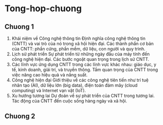# Tong-hop-chuong
## Chuong 1
1. Khái niệm về Công nghệ thông tin
Định nghĩa công nghệ thông tin (CNTT) và vai trò của nó trong xã hội hiện đại.
Các thành phần cơ bản của CNTT: phần cứng, phần mềm, dữ liệu, con người và quy trình.
2. Lịch sử phát triển
Sự phát triển từ những ngày đầu của máy tính đến công nghệ hiện đại.
Các bước ngoặt quan trọng trong lịch sử CNTT.
3. Các lĩnh vực ứng dụng
CNTT trong các lĩnh vực khác nhau: giáo dục, y tế, kinh doanh, giải trí, và truyền thông.
Tầm quan trọng của CNTT trong việc nâng cao hiệu quả và năng suất.
4. Công nghệ hiện đại
Giới thiệu về các công nghệ tiên tiến như trí tuệ nhân tạo (AI), dữ liệu lớn (big data), điện toán đám mây (cloud computing) và Internet vạn vật (IoT).
5. Xu hướng tương lai
Dự đoán về sự phát triển của CNTT trong tương lai.
Tác động của CNTT đến cuộc sống hàng ngày và xã hội.
## Chuong 2
